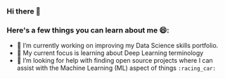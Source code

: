 ### Hi there 👋

### Here's a few things you can learn about me 😄: 

- 🔭 I’m currently working on improving my Data Science skills portfolio.
- 🌱 My current focus is learning about Deep Learning terminology
- 🤔 I’m looking for help with finding open source projects where I can assist with the Machine Learning (ML) aspect of things
`:racing_car:`

<!--
**Mufumi/Mufumi** is a ✨ _special_ ✨ repository because its `README.md` (this file) appears on your GitHub profile.

Here are some ideas to get you started:

 
- 👯 I’m looking to collaborate on ...

- 💬 Ask me about ...
- 📫 How to reach me: ...
- 😄 Pronouns: ...
- ⚡ Fun fact: ...
-->


